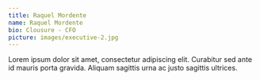 ```yaml
---
title: Raquel Mordente
name: Raquel Mordente
bio: Clousure - CFO
picture: images/executive-2.jpg
---
```


Lorem ipsum dolor sit amet, consectetur adipiscing elit. Curabitur sed ante id mauris porta gravida. Aliquam sagittis urna ac justo sagittis ultrices.